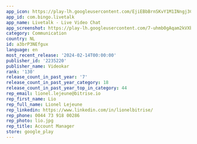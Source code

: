 ```yaml
---
app_icon: https://play-lh.googleusercontent.com/EjiEBbBrnSKvY1M1INngj3CYIVr4XC-IK58-R4bM0eYwRjeWOkMXDhxf4LODl7oDS5zz
app_id: com.bingo.livetalk
app_name: Livetalk - Live Video Chat
app_screenshot: https://play-lh.googleusercontent.com/7-uhmb0gAqam2kVXbpA7mfAm021WIyzVSMTa_OdkSSWGdzaQgr2v4tCyPbUrTwesLw
category: Communication
country: NL
id: a3brP3NEfgux
language: en
most_recent_release: '2024-02-14T00:00:00'
publisher_id: '2235220'
publisher_name: Videokar
rank: '130'
release_count_in_past_year: '7'
release_count_in_past_year_category: 18
release_count_in_past_year_top_in_category: 44
rep_email: lionel.lejeune@bitrise.io
rep_first_name: Lio
rep_full_name: Lionel Lejeune
rep_linkedin: https://www.linkedin.com/in/lionelbitrise/
rep_phone: 0044 73 918 00286
rep_photo: lio.jpg
rep_title: Account Manager
store: google_play
---
```

